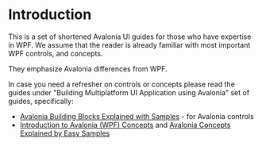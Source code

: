 # Introduction

This is a set of shortened Avalonia UI guides for those who have expertise in WPF. We assume that the reader is already familiar with most important WPF controls, and concepts. 

 They emphasize Avalonia differences from WPF.  

In case you need a refresher on controls or concepts please read the guides under "Building Multiplatform UI Application using Avalonia" set of guides, specifically:

* [Avalonia Building Blocks Explained with Samples](https://app.gitbook.com/@avalonia-ui/s/avalonia-docs-2/building-avalonia-applications/avalonia-building-blocks-explained-with-samples) - for Avalonia controls
* [Introduction to Avalonia \(WPF\) Concepts](https://app.gitbook.com/@avalonia-ui/s/avalonia-docs-2/building-avalonia-applications/introduction-to-avalonia-wpf-concepts) and [Avalonia Concepts Explained by Easy Samples](https://app.gitbook.com/@avalonia-ui/s/avalonia-docs-2/building-avalonia-applications/avalonia-concepts-explained-by-easy-samples)

